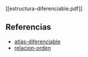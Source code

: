 [[estructura-diferenciable.pdf]]

## Referencias
- [atlas-diferenciable](./atlas-diferenciable.md)
- [relacion-orden](./relacion-orden.md)
